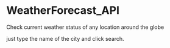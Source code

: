 # WeatherForecast_API

Check current weather status of any location around the globe

just type the name of the city and click search.

